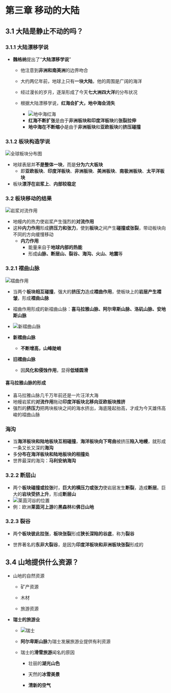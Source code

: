 # 第三章 移动的大陆

## **3.1 大陆是静止不动的吗？**

### **3.1.1 大陆漂移学说**

- **魏格纳**提出了“**大陆漂移学说**”

  - 他注意到**非洲和南美洲**的边界吻合

  - 大约两亿年前，地球上只有**一块大陆**，他的周围是广阔的海洋
  
  - 经过漫长的岁月，逐渐形成了今天**七大洲四大洋**的分布状况
  
  - 根据大陆漂移学说，**红海会扩大，地中海会消失**
    - ![地中海红海](https://i.ibb.co/2PWgMhL/image.png)
    - **红海不断扩张**是由于**非洲板块和印度洋板块**的**张裂拉伸**
    - **地中海在不断缩小**是由于**非洲板块**和**亚欧板块**的**挤压碰撞**
    
  

### **3.1.2 板块构造学说**

![全球板块分布图](https://i.ibb.co/S5PRy3b/image.png)

- 地球表层并**不是整体一块**，而是**分为六大板块**
  - 即**亚欧板块**、**印度洋板块**、**非洲板块**、**美洲板块**、**南极洲板块**、**太平洋板块**
- 板块**漂浮在岩浆上**、**内部较稳定**

### **3.2 板块移动的结果**

![岩浆对流作用](https://i.ibb.co/kH3qd3v/image.png)

- 地幔内的热力使岩浆产生强烈的**对流作用**
- 这种**内力作用**形成**挤压力和张力**，使到**板块**之间产生**碰撞或张裂**，带动板块向不同的方向缓慢移动
  - **内力作用**
    - 能量来自于**地球内部的热能**
    - 形成**山脉、断层山、裂谷、海沟、火山、地震**等

### **3.2.1 褶曲山脉**

![褶曲作用](https://i.ibb.co/7G1MNS6/image.png)

- 当两个**板块相互碰撞**，强大的**挤压力**造成**褶曲作用**，使板块上的**岩层产生褶皱**，形成**褶曲山脉**

- 褶曲作用形成的新褶曲山脉：**喜马拉雅山脉、阿尔卑斯山脉、洛矶山脉、安地斯山脉**

- ![新褶曲山脉](https://i.ibb.co/2hNkpQR/image.png)

- **新褶曲山脉**
  - **不断增高，山峰陡峭**

- **旧褶曲山脉**
  - 因**风化和侵蚀作用**，显得**低矮圆滑**

#### 喜马拉雅山脉的形成

- 喜马拉雅山脉几千万年前还是一片汪洋大海
- 地幔岩浆的**对流作用**拖动**印度洋板块北移向亚欧板块推挤**
- 强烈的**挤压力**把两块板块之间的海水挤出，海底隆起抬高，才成为今天雄伟高峻的褶曲山脉

### **海沟**

- 当**海洋板块和陆地板块互相碰撞**，**海洋板块向下弯曲**被挤压**陷入地幔**，就形成一条又长又深的**海沟**
- 多**分布在海洋板块和陆地板块的相撞处**
- 世界最深的海沟：**马利安纳海沟**

### **3.2.2 断层山**

- 两个**板块碰撞或拉张**时，**巨大的横压力或张力**使岩层发生**断裂**，造成**断层**。巨大的**岩块受挤上升**，形成**断层山**
- ![莱茵河谷的位置](https://i.ibb.co/YNT5FGh/image.png)
- 例：欧洲**莱茵河上游**的**黑森林**和**佛日山地**

### **3.2.3 裂谷**

- 两**个板块彼此拉张**，**板块张裂**形成**狭长深陷的谷底**，称为**裂谷**

- 世界著名的**东非大裂谷**，是因为**印度洋板块和非洲板块张裂**形成的


## **3.4 山地提供什么资源？**

- 山地的自然资源
  - 矿产资源

  - 木材

  - 旅游资源

- **瑞士的旅游业**
  - ![瑞士](https://i.ibb.co/85DL504/image.png)

  - **阿尔卑斯山脉**为瑞士发展旅游业提供有利资源

  - 瑞士的**滑雪旅游**闻名的原因
    - 壮丽的**湖光山色**

    - 天然的**冰雪美景**

    - **清新的空气**
